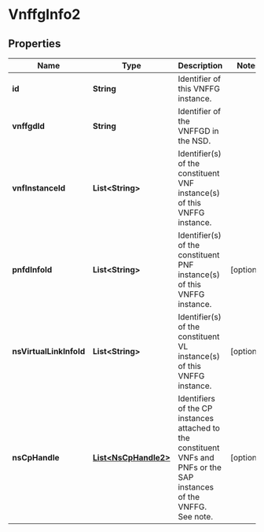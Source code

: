 
# VnffgInfo2

## Properties
Name | Type | Description | Notes
------------ | ------------- | ------------- | -------------
**id** | **String** | Identifier of this VNFFG instance.  | 
**vnffgdId** | **String** | Identifier of the VNFFGD in the NSD.  | 
**vnfInstanceId** | **List&lt;String&gt;** | Identifier(s) of the constituent VNF instance(s) of this VNFFG instance.  | 
**pnfdInfoId** | **List&lt;String&gt;** | Identifier(s) of the constituent PNF instance(s) of this VNFFG instance.  |  [optional]
**nsVirtualLinkInfoId** | **List&lt;String&gt;** | Identifier(s) of the constituent VL instance(s) of this VNFFG instance.  |  [optional]
**nsCpHandle** | [**List&lt;NsCpHandle2&gt;**](NsCpHandle2.md) | Identifiers of the CP instances attached to the constituent VNFs and PNFs or the SAP instances of the VNFFG. See note.  |  [optional]



